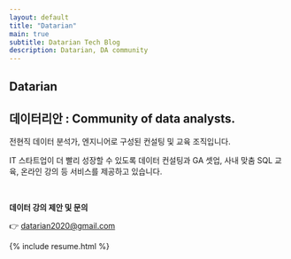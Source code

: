 ```yaml
---
layout: default
title: "Datarian"
main: true
subtitle: Datarian Tech Blog
description: Datarian, DA community
---
```

<script src="https://kit.fontawesome.com/05a3b9f603.js" crossorigin="anonymous"></script>

<div class="intro-animation">
<section class="explanation">
    <h1 class="intro">Datarian</h1>
    <h2 class="intro">데이터리안 : Community of data analysts.</h2>
    <a href="https://youtu.be/gwawoVVdZuM"><i class="fab fa-youtube"></i></a>
    <a href="https://github.com/datarian-kr"><i class="fab fa-github-alt fa-lg"></i></a>
    <a href="https://anchor.fm/datarian"><i class="fas fa-podcast fa-lg"></i></a>
    <a href="https://speakerdeck.com/datarian"><i class="fab fa-speaker-deck fa-lg"></i></a>
</section>
</div>
<section class="explanation">
<p class="intro">전현직 데이터 분석가, 엔지니어로 구성된 컨설팅 및 교육 조직입니다. </p>
<p class="intro">IT 스타트업이 더 빨리 성장할 수 있도록 데이터 컨설팅과 GA 셋업, 사내 맞춤 SQL 교육, 온라인 강의 등 서비스를 제공하고 있습니다.</p>
<br>
<p class="intro"><b>데이터 강의 제안 및 문의</b></p>
<p class="intro">👉 <a href='mailto:datarian2020@gmail.com'>datarian2020@gmail.com</a> </p>
</section>

{% include resume.html %}
